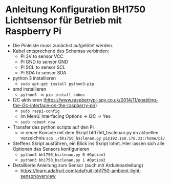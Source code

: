 # Anleitung Konfiguration BH1750 Lichtsensor für Betrieb mit Raspberry Pi

- Die Pinleiste muss zunächst aufgelötet werden.
- Kabel entsprechend des Schemas verbinden:
  - Pi 3V to sensor VCC
  - Pi GND to sensor GND
  - Pi SCL to sensor SCL
  - Pi SDA to sensor SDA
- python 3 installieren
  - `sudo apt-get install python3-pip`
- smd installieren
  - `python3 -m pip install smbus`
- I2C aktivieren (https://www.raspberrypi-spy.co.uk/2014/11/enabling-the-i2c-interface-on-the-raspberry-pi/)
  - `sudo raspi-config`
  - Im Menü: Interfacing Options -> I2C -> Yes 
  - `sudo reboot now`
- Transfer des python scripts auf den Pi
  - in neuer Konsole mit dem Skript bh1750_hsclenan.py im aktuellen verzeichnis `scp ./bh1750_hsclenan.py pi@192.168.178.33:/home/pi/`
- Steffens Skript ausführen, ein Blick ins Skript lohnt. Hier lassen sich alle Optionen des Sensors konfigurieren
  - `python3 bh1750_hsclenan.py 0 #Option1`
  - `python3 bh1750_hsclenan.py 1 #Option2`
- Detaillierte Anleitung zum Sensor (auch mit Arduinoanleitung)  
  - https://learn.adafruit.com/adafruit-bh1750-ambient-light-sensor/overview